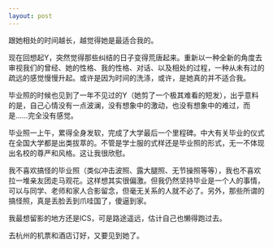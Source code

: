 ```yaml
---
layout: post
---
```

跟她相处的时间越长，越觉得她是最适合我的。

现在回想起Y，突然觉得那些纠结的日子变得荒唐起来。重新以一种全新的角度去审视我们的曾经、她的性格、我的性格、对话、以及相处的过程，一种从未有过的疏远的感觉慢慢升起。或许是因为时间的洗涤，或许，是她真的并不适合我。

毕业照的时候也见到了一年不见过的Y（她剪了一个极其难看的短发），出乎意料的是，自己心情没有一点波澜，没有想象中的激动，也没有想象中的难过，而是……完全没有感觉。

毕业照一上午，累得全身发软，完成了大学最后一个里程碑。中大有关毕业的仪式在全国大学都是出类拔萃的。不管是学士服的式样还是毕业照的形式，无一不体现出名校的尊严和风格。这让我很欣慰。

我不喜欢搞怪的毕业照（类似冲击波照、露大腿照、无节操照等等），我也不喜欢拉一堆亲友团走马观花。这样想其实很偏激。但我仍然坚持毕业是一个人的事情，可以与同学、老师和家人合影留念，但毫无关系的人就不必了。另外，那些所谓的搞怪照，真是丢脸丢到爪哇国了，傻逼到家。

我最想留影的地方还是ICS，可是路途遥远，估计自己也懒得跑过去。

去杭州的机票和酒店订好，又要见到她了。